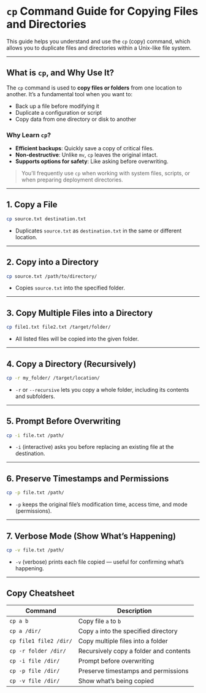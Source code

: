 # `cp` Command Guide for Copying Files and Directories

This guide helps you understand and use the `cp` (copy) command, which allows you to duplicate files and directories within a Unix-like file system.

---

## What is `cp`, and Why Use It?

The `cp` command is used to **copy files or folders** from one location to another. It’s a fundamental tool when you want to:

* Back up a file before modifying it
* Duplicate a configuration or script
* Copy data from one directory or disk to another

### Why Learn `cp`?

* **Efficient backups**: Quickly save a copy of critical files.
* **Non-destructive**: Unlike `mv`, `cp` leaves the original intact.
* **Supports options for safety**: Like asking before overwriting.

> You’ll frequently use `cp` when working with system files, scripts, or when preparing deployment directories.

---

## 1. Copy a File

```bash
cp source.txt destination.txt
```

* Duplicates `source.txt` as `destination.txt` in the same or different location.

---

## 2. Copy into a Directory

```bash
cp source.txt /path/to/directory/
```

* Copies `source.txt` into the specified folder.

---

## 3. Copy Multiple Files into a Directory

```bash
cp file1.txt file2.txt /target/folder/
```

* All listed files will be copied into the given folder.

---

## 4. Copy a Directory (Recursively)

```bash
cp -r my_folder/ /target/location/
```

* `-r` or `--recursive` lets you copy a whole folder, including its contents and subfolders.

---

## 5. Prompt Before Overwriting

```bash
cp -i file.txt /path/
```

* `-i` (interactive) asks you before replacing an existing file at the destination.

---

## 6. Preserve Timestamps and Permissions

```bash
cp -p file.txt /path/
```

* `-p` keeps the original file’s modification time, access time, and mode (permissions).

---

## 7. Verbose Mode (Show What’s Happening)

```bash
cp -v file.txt /path/
```

* `-v` (verbose) prints each file copied — useful for confirming what’s happening.

---

## Copy Cheatsheet

| Command                | Description                            |
| ---------------------- | -------------------------------------- |
| `cp a b`               | Copy file `a` to `b`                   |
| `cp a /dir/`           | Copy `a` into the specified directory  |
| `cp file1 file2 /dir/` | Copy multiple files into a folder      |
| `cp -r folder /dir/`   | Recursively copy a folder and contents |
| `cp -i file /dir/`     | Prompt before overwriting              |
| `cp -p file /dir/`     | Preserve timestamps and permissions    |
| `cp -v file /dir/`     | Show what’s being copied               |




